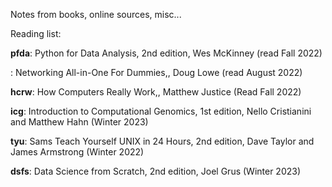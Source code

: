 Notes from books, online sources, misc...

Reading list:

  **pfda**: Python for Data Analysis, 2nd edition, Wes McKinney (read Fall 2022)
  
  : Networking All-in-One For Dummies,, Doug Lowe (read August 2022)
  
  **hcrw**: How Computers Really Work,, Matthew Justice (Read Fall 2022)
  
  **icg**: Introduction to Computational Genomics, 1st edition, Nello Cristianini and Matthew Hahn (Winter 2023)
  
  **tyu**: Sams Teach Yourself UNIX in 24 Hours, 2nd edition, Dave Taylor and James Armstrong (Winter 2022)
  
  **dsfs**: Data Science from Scratch, 2nd edition, Joel Grus (Winter 2023) 
